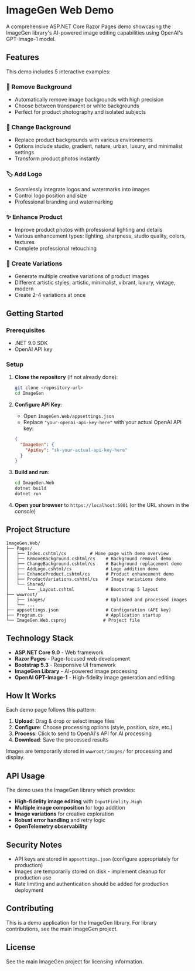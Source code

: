 # ImageGen Web Demo

A comprehensive ASP.NET Core Razor Pages demo showcasing the ImageGen library's AI-powered image editing capabilities using OpenAI's GPT-Image-1 model.

## Features

This demo includes 5 interactive examples:

### 🧽 Remove Background
- Automatically remove image backgrounds with high precision
- Choose between transparent or white backgrounds
- Perfect for product photography and isolated subjects

### 🎨 Change Background
- Replace product backgrounds with various environments
- Options include studio, gradient, nature, urban, luxury, and minimalist settings
- Transform product photos instantly

### 🏷️ Add Logo
- Seamlessly integrate logos and watermarks into images
- Control logo position and size
- Professional branding and watermarking

### ✨ Enhance Product
- Improve product photos with professional lighting and details
- Various enhancement types: lighting, sharpness, studio quality, colors, textures
- Complete professional retouching

### 🔄 Create Variations
- Generate multiple creative variations of product images
- Different artistic styles: artistic, minimalist, vibrant, luxury, vintage, modern
- Create 2-4 variations at once

## Getting Started

### Prerequisites
- .NET 9.0 SDK
- OpenAI API key

### Setup

1. **Clone the repository** (if not already done):
   ```bash
   git clone <repository-url>
   cd ImageGen
   ```

2. **Configure API Key**:
   - Open `ImageGen.Web/appsettings.json`
   - Replace `"your-openai-api-key-here"` with your actual OpenAI API key:
   ```json
   {
     "ImageGen": {
       "ApiKey": "sk-your-actual-api-key-here"
     }
   }
   ```

3. **Build and run**:
   ```bash
   cd ImageGen.Web
   dotnet build
   dotnet run
   ```

4. **Open your browser** to `https://localhost:5001` (or the URL shown in the console)

## Project Structure

```
ImageGen.Web/
├── Pages/
│   ├── Index.cshtml/cs         # Home page with demo overview
│   ├── RemoveBackground.cshtml/cs    # Background removal demo
│   ├── ChangeBackground.cshtml/cs    # Background replacement demo
│   ├── AddLogo.cshtml/cs             # Logo addition demo
│   ├── EnhanceProduct.cshtml/cs      # Product enhancement demo
│   ├── ProductVariations.cshtml/cs   # Image variations demo
│   └── Shared/
│       └── _Layout.cshtml            # Bootstrap 5 layout
├── wwwroot/
│   ├── images/                       # Uploaded and processed images
│   └── ...
├── appsettings.json                  # Configuration (API key)
├── Program.cs                        # Application startup
└── ImageGen.Web.csproj              # Project file
```

## Technology Stack

- **ASP.NET Core 9.0** - Web framework
- **Razor Pages** - Page-focused web development
- **Bootstrap 5.3** - Responsive UI framework
- **ImageGen Library** - AI-powered image processing
- **OpenAI GPT-Image-1** - High-fidelity image generation and editing

## How It Works

Each demo page follows this pattern:

1. **Upload**: Drag & drop or select image files
2. **Configure**: Choose processing options (style, position, size, etc.)
3. **Process**: Click to send to OpenAI's API for AI processing
4. **Download**: Save the processed results

Images are temporarily stored in `wwwroot/images/` for processing and display.

## API Usage

The demo uses the ImageGen library which provides:

- **High-fidelity image editing** with `InputFidelity.High`
- **Multiple image composition** for logo addition
- **Image variations** for creative exploration
- **Robust error handling** and retry logic
- **OpenTelemetry observability**

## Security Notes

- API keys are stored in `appsettings.json` (configure appropriately for production)
- Images are temporarily stored on disk - implement cleanup for production use
- Rate limiting and authentication should be added for production deployment

## Contributing

This is a demo application for the ImageGen library. For library contributions, see the main ImageGen project.

## License

See the main ImageGen project for licensing information.
